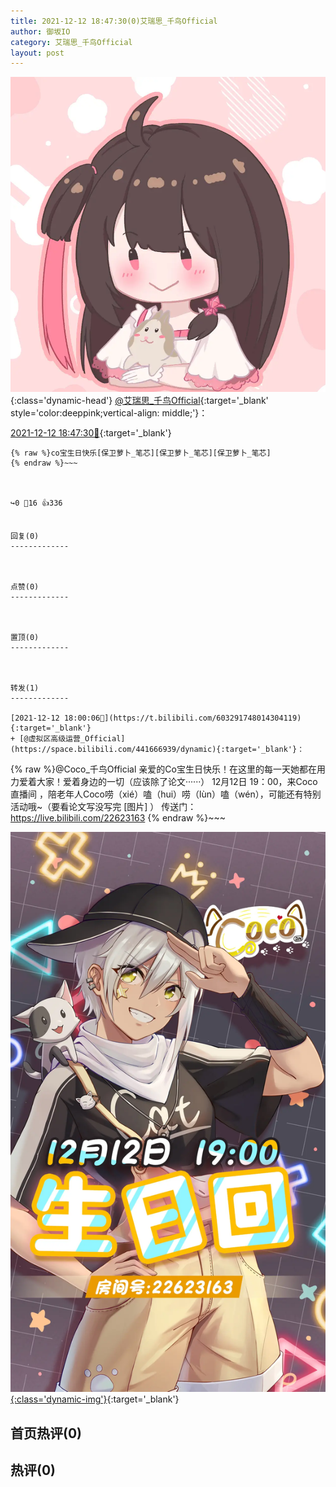 ```yaml
---
title: 2021-12-12 18:47:30(0)艾瑞思_千鸟Official
author: 御坂IO
category: 艾瑞思_千鸟Official
layout: post
---
```


![img](/images/7e08840c56f251de28bdf766b647bd5fe9a5d50a.jpg){:class='dynamic-head'}
[@艾瑞思_千鸟Official](https://space.bilibili.com/1090010845/dynamic){:target='_blank' style='color:deeppink;vertical-align: middle;'}：

[2021-12-12 18:47:30🔗](https://t.bilibili.com/603303962904524733){:target='_blank'}

~~~
{% raw %}co宝生日快乐[保卫萝卜_笔芯][保卫萝卜_笔芯][保卫萝卜_笔芯]
{% endraw %}~~~



↪️0 💬16 👍336


回复(0)
-------------



点赞(0)
-------------



置顶(0)
-------------



转发(1)
-------------

[2021-12-12 18:00:06🔗](https://t.bilibili.com/603291748014304119){:target='_blank'}
+ [@虚拟区高级运营_Official](https://space.bilibili.com/441666939/dynamic){:target='_blank'}：
~~~
{% raw %}@Coco_千鸟Official 亲爱的Co宝生日快乐！在这里的每一天她都在用力爱着大家！爱着身边的一切（应该除了论文······）
12月12日 19：00，来Coco直播间 ，陪老年人Coco唠（xié）嗑（hui）唠（lùn）嗑（wén），可能还有特别活动哦~（要看论文写没写完 [图片] ）
传送门：https://live.bilibili.com/22623163 
{% endraw %}~~~


[![img](/images/888220eb7e12e1227573ef80bc6617faf0c6828f.jpg){:class='dynamic-img'}](/images/888220eb7e12e1227573ef80bc6617faf0c6828f.jpg){:target='_blank'}




首页热评(0)
-------------



热评(0)
-------------



